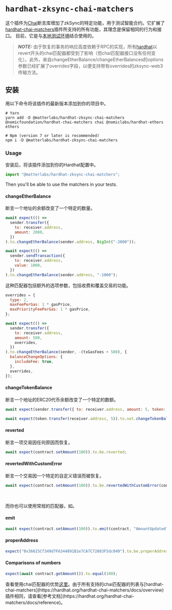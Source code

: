 # `hardhat-zksync-chai-matchers`

这个插件为[Chai](https://www.chaijs.com/)断言库增加了zkSync的特定功能，用于测试智能合约。它扩展了[hardhat-chai-matchers](https://hardhat.org/hardhat-chai-matchers/docs/overview)插件所支持的所有功能，其理念是保留相同的行为和接口。
目前，它是与[本地测试环境](./testing.md)结合使用的。

> **_NOTE:_** 由于恢复的事务的响应高度依赖于RPC的实现，所有[hardhat](https://hardhat.org/hardhat-chai-matchers/docs/overview)以revert开头的chai匹配器都受到了影响（但chai匹配器接口没有任何变化）。此外，来自changeEtherBalance/changeEtherBalances的options参数已经扩展了overrides字段，以便支持带有overrides的zksync-web3传输方法。

## 安装

用以下命令将该插件的最新版本添加到你的项目中。

```
# Yarn
yarn add -D @matterlabs/hardhat-zksync-chai-matchers @nomicfoundation/hardhat-chai-matchers chai @nomiclabs/hardhat-ethers ethers

# Npm (version 7 or later is recommended)
npm i -D @matterlabs/hardhat-zksync-chai-matchers
```

### Usage

安装后，将该插件添加到你的Hardhat配置中。

```javascript
import "@matterlabs/hardhat-zksync-chai-matchers";
```

Then you'll be able to use the matchers in your tests.

#### changeEtherBalance

断言一个地址的余额改变了一个特定的数量。

```javascript
await expect(() =>
  sender.transfer({
    to: receiver.address,
    amount: 2000,
  })
).to.changeEtherBalance(sender.address, BigInt("-2000"));

await expect(() =>
  sender.sendTransaction({
    to: receiver.address,
    value: 1000,
  })
).to.changeEtherBalance(sender.address, "-1000");
```

这种匹配器包括额外的选项参数，包括收费和覆盖交易的功能。

```javascript
overrides = {
  type: 2,
  maxFeePerGas: 1 * gasPrice,
  maxPriorityFeePerGas: 1 * gasPrice,
};

await expect(() =>
  sender.transfer({
    to: receiver.address,
    amount: 500,
    overrides,
  })
).to.changeEtherBalance(sender, -(txGasFees + 500), {
  balanceChangeOptions: {
    includeFee: true,
  },
  overrides,
});
```

#### changeTokenBalance

断言一个地址的ERC20代币余额改变了一个特定的数额。

```javascript
await expect(sender.transfer({ to: receiver.address, amount: 5, token: token.address })).to.changeTokenBalance(token, sender, -5);

await expect(token.transfer(receiver.address, 5)).to.not.changeTokenBalance(token, sender, 0);
```

#### reverted

断言一项交易因任何原因而恢复。

```javascript
await expect(contract.setAmount(100)).to.be.reverted;
```

#### revertedWithCustomError

断言一个交易因一个特定的自定义错误而被恢复。

```javascript
await expect(contract.setAmount(100)).to.be.revertedWithCustomError(contract, "InvalidAmount");
```

<br/>

而你也可以使用常规的匹配器，如。

#### emit

```javascript
await expect(contract.setAmount(100)).to.emit(contract, "AmountUpdated");
```

#### properAddress

```javascript
expect("0x36615Cf349d7F6344891B1e7CA7C72883F5dc049").to.be.properAddress;
```

#### Comparisons of numbers

```javascript
expect(await contract.getAmount()).to.equal(100);
```

查看使用chai匹配器的优势[这里](https://hardhat.org/hardhat-chai-matchers/docs/overview#why-would-i-want-to-use-it?)。由于所有支持的chai匹配器的列表与[hardhat-chai-matchers](https://hardhat.org/hardhat-chai-matchers/docs/overview)插件相同，请查看[参考文档](https://hardhat.org/hardhat-chai-matchers/docs/reference)。
